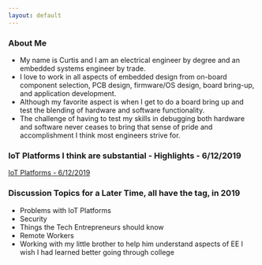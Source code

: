 ```yaml
---
layout: default
---
```

### About Me
- My name is Curtis and I am an electrical engineer by degree and an embedded systems engineer by trade. 
- I love to work in all aspects of embedded design from on-board component selection, PCB design, firmware/OS design, board bring-up, and application development. 
- Although my favorite aspect is when I get to do a board bring up and test the blending of hardware and software functionality. 
- The challenge of having to test my skills in debugging both hardware and software never ceases to bring that sense of pride and accomplishment I think most engineers strive for.

### IoT Platforms I think are substantial - Highlights - 6/12/2019
[IoT Platforms - 6/12/2019](iotPlatforms.md)

### Discussion Topics for a Later Time, all have the tag, in 2019
- Problems with IoT Platforms
- Security
- Things the Tech Entrepreneurs should know
- Remote Workers
- Working with my little brother to help him understand aspects of EE I wish I had learned better going through college
